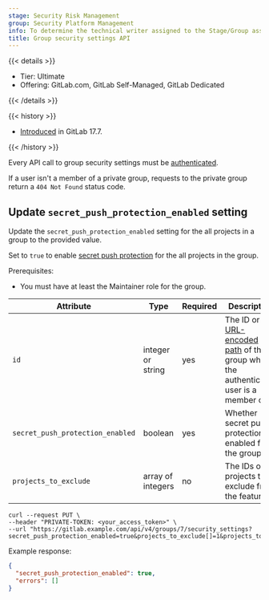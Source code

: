 ```yaml
---
stage: Security Risk Management
group: Security Platform Management
info: To determine the technical writer assigned to the Stage/Group associated with this page, see https://handbook.gitlab.com/handbook/product/ux/technical-writing/#assignments
title: Group security settings API
---
```


{{< details >}}

- Tier: Ultimate
- Offering: GitLab.com, GitLab Self-Managed, GitLab Dedicated

{{< /details >}}

{{< history >}}

- [Introduced](https://gitlab.com/gitlab-org/gitlab/-/issues/502827) in GitLab 17.7.

{{< /history >}}

Every API call to group security settings must be [authenticated](rest/authentication.md).

If a user isn't a member of a private group, requests to the private group return a `404 Not Found` status code.

## Update `secret_push_protection_enabled` setting

Update the `secret_push_protection_enabled` setting for the all projects in a group to the provided value.

Set to `true` to enable [secret push protection](../user/application_security/secret_detection/secret_push_protection/_index.md) for the all projects in the group.

Prerequisites:

- You must have at least the Maintainer role for the group.

| Attribute           | Type              | Required   | Description                                                                                                                  |
| ------------------- | ----------------- | ---------- | -----------------------------------------------------------------------------------------------------------------------------|
| `id`                | integer or string | yes        | The ID or [URL-encoded path](rest/_index.md#namespaced-paths) of the group which the authenticated user is a member of  |
| `secret_push_protection_enabled`        | boolean | yes        | Whether secret push protection is enabled for the group. |
| `projects_to_exclude`        | array of integers | no        | The IDs of projects to exclude from the feature.  |

```shell
curl --request PUT \
--header "PRIVATE-TOKEN: <your_access_token>" \
--url "https://gitlab.example.com/api/v4/groups/7/security_settings?secret_push_protection_enabled=true&projects_to_exclude[]=1&projects_to_exclude[]=2"
```

Example response:

```json
{
  "secret_push_protection_enabled": true,
  "errors": []
}
```
